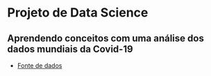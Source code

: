 # Projeto de Data Science
## Aprendendo conceitos com uma análise dos dados mundiais da Covid-19
- [Fonte de dados][1]


[1]: https://raw.githubusercontent.com/CSSEGISandData/COVID-19/master/csse_covid_19_data/csse_covid_19_time_series/time_series_covid19_confirmed_global.csv
